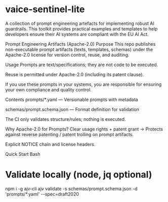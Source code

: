 # vaice-sentinel-lite
A collection of prompt engineering artefacts for implementing robust AI guardrails. This toolkit provides practical examples and templates to help developers ensure their AI systems are compliant with the EU AI Act.

Prompt Engineering Artifacts (Apache-2.0)
Purpose
This repo publishes non-executable prompt artifacts (texts, templates, schemas) under the Apache-2.0 license for version control, reuse, and auditing.

Usage
Prompts are text/specifications; they are not code to be executed.

Reuse is permitted under Apache-2.0 (including its patent clause).

If you use these prompts in your systems, you are responsible for ensuring your own compliance and quality control.

Contents
prompts/*.yaml — Versionable prompts with metadata

schemas/prompt.schema.json — Format definition for validation

The CI only validates structure/rules; nothing is executed.

Why Apache-2.0 for Prompts?
Clear usage rights + patent grant → Protects against reverse patenting / patent trolling on prompt artifacts.

Explicit NOTICE chain and license headers.

Quick Start
Bash

# Validate locally (node, jq optional)
npm i -g ajv-cli
ajv validate -s schemas/prompt.schema.json -d 'prompts/*.yaml' --spec=draft2020
